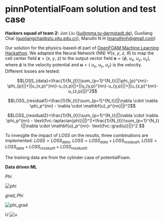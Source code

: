 # pinnPotentialFoam solution and test case 

**Hackers squad of team 2:** Jun Liu (liu@mma.tu-darmstadt.de), Guoliang Chai (guoliangchai@stu.xjtu.edu.cn), Maruthi N H (maruthinh@gmail.com) 

Our solution for the physics-based-dl part of [OpenFOAM Machine Learning Hackathon](https://github.com/OFDataCommittee/OFMLHackathon). We adapted the Neural Network (NN) $\Psi(x,\ y,\ z,\ \theta)$ to map the cell center field $\mathbf{x}= (x,\ y,\ z)$ to the output vector field $\mathbf{o}= (\phi,\ u_x,\ u_y,\ u_z)$, where $\phi$ is the velocity potential and $\mathbf{u}=(\ u_x,\ u_y,\ u_z)$ is the velocity. Different losses are tested:

 $$LOSS_{data}=\frac{1}{N_{t}}\sum_{p=1}^{N_t}(||\phi_{p}^{nn}-\phi_{p}||+||u_{x,p}^{nn}-u_{x,p}||+||u_{y,p}^{nn}-u_{y,p}||+||u_{z,p}^{nn}-u_{z,p}||)^2$$
 
 $$LOSS_{residual1}=\frac{1}{N_{t}}\sum_{p=1}^{N_t}(||\nabla \cdot \nabla \phi_p^{nn} - \nabla \cdot \mathbf{u}_p^{nn}||)^2$$
 
 $$LOSS_{residual2}=\frac{1}{N_{t}}\sum_{p=1}^{N_t}(||\nabla \cdot \nabla \phi_p^{nn} - \text{fvc::laplacian(phi)}||)^2+\frac{1}{N_{t}}\sum_{p=1}^{N_t}(||\nabla \cdot \mathbf{u}_p^{nn}- \text{fvc::grad(u)}||)^2 $$
 
 To invesgite the impact of $LOSS$ on the results, three combinations are implemented: $LOSS = LOSS_{data}$, $LOSS = LOSS_{data} + LOSS_{residual1}$, $LOSS = LOSS_{data} + LOSS_{residual1} + LOSS_{residual2}$. 
 
 The training data are from the cylinder case of potentialFoam. 

**Data driven ML**

*Phi*

![phi](https://user-images.githubusercontent.com/4444574/181273335-7de3fac4-1114-48d8-9c0d-7015d7e0d479.png)

*grad_Phi*

![phi_grad](https://user-images.githubusercontent.com/4444574/181273424-540eff2f-9971-4a70-a657-38bbe0484eba.png)

*U*
![u](https://user-images.githubusercontent.com/4444574/181273474-21f698ea-0614-46dd-9995-13f1e92514cf.png)
